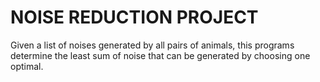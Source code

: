 # NOISE REDUCTION PROJECT
 Given a list of noises generated by all pairs of animals, this programs determine the least sum of noise that can be generated by choosing one optimal.
